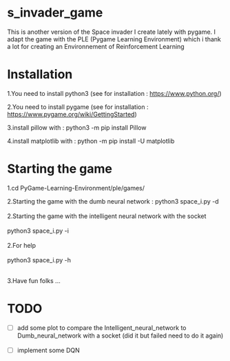 # s_invader_game
This is another version of the Space invader I create lately with pygame.
I adapt the game with the PLE (Pygame Learning Environment) which i thank a lot for creating an Environnement of Reinforcement Learning

# Installation
1.You need to install python3 (see for installation : https://www.python.org/)

2.You need to install pygame (see for installation : https://www.pygame.org/wiki/GettingStarted)

3.install pillow with : python3 -m pip install Pillow

4.install matplotlib with : python -m pip install -U matplotlib

# Starting the game

1.cd PyGame-Learning-Environment/ple/games/

2.Starting the game with the dumb neural network :
   python3 space_i.py -d <br> </br>
2.Starting the game with the intelligent neural network with the socket <br> </br>
  python3 space_i.py -i  <br> </br>
2.For help <br> </br>
  python3 space_i.py -h <br> </br>

3.Have fun folks ...


# TODO

- [ ] add some plot to compare the Intelligent_neural_network to Dumb_neural_network with a socket (did it but failed need to do it again) <br> </br>
- [ ] implement some DQN
